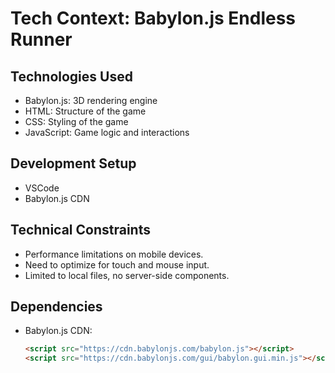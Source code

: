 # Tech Context: Babylon.js Endless Runner

## Technologies Used
- Babylon.js: 3D rendering engine
- HTML: Structure of the game
- CSS: Styling of the game
- JavaScript: Game logic and interactions

## Development Setup
- VSCode
- Babylon.js CDN

## Technical Constraints
- Performance limitations on mobile devices.
- Need to optimize for touch and mouse input.
- Limited to local files, no server-side components.

## Dependencies
- Babylon.js CDN:
  ```html
  <script src="https://cdn.babylonjs.com/babylon.js"></script>
  <script src="https://cdn.babylonjs.com/gui/babylon.gui.min.js"></script>
